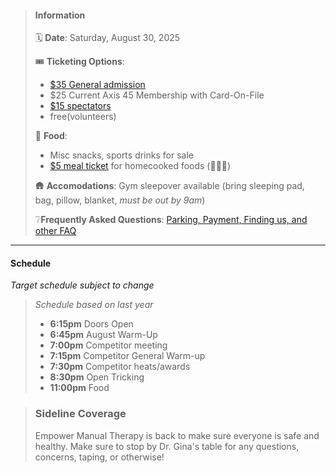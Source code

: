 
<!-- # Labor Day Mini -->

> #### Information
>
> 🗓️ **Date**: Saturday, August 30, 2025
>
> 🎟️ **Ticketing Options**: 
> - [$35 General admission](#buy-button-wrapper)
> - $25 Current Axis 45 Membership with Card-On-File
> - [$15 spectators](#buy-button-wrapper)
> - free(volunteers)
>
> 🥔 **Food**: 
> - Misc snacks, sports drinks for sale
> - [$5 meal ticket](#buy-button-wrapper) for homecooked foods (🐖🥔🥦)
>
> 🛖 **Accomodations**: Gym sleepover available (bring sleeping pad, bag, pillow, blanket, *must be out by 9am*)
>
> ❔**Frequently Asked Questions**: [Parking, Payment, Finding us, and other FAQ](../faq.html)

---

#### Schedule

_Target schedule subject to change_

> *Schedule based on last year*
> - **6:15pm** Doors Open
> - **6:45pm** August Warm-Up
> - **7:00pm** Competitor meeting
> - **7:15pm** Competitor General Warm-up
> - **7:30pm** Competitor heats/awards
> - **8:30pm** Open Tricking
> - **11:00pm** Food

> ### Sideline Coverage
>
> Empower Manual Therapy is back to make sure everyone is safe and healthy. Make sure to stop by Dr. Gina's table for any questions, concerns, taping, or otherwise!
